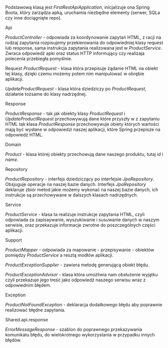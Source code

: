 Podstawową klasą jest _FirstRestApiApplication_, inicjalizuje ona Spring Boota, który zarządza apką, uruchamia niezbędne elementy (serwer, SQLa czy inne dociągnięte repo).



Api

_ProductController_ - odpowiada za koordynowanie zapytań HTML, z racji na rodzaj zapytania rozpisujemy przekierowania do odpowiedniej klasy request lub response, sama instrukcja zapytania realizowana jest w _ProductService_.
Zwraca odpowiedź apki oraz status HTTP informujący czy realizaja polecenia przebiegła pomyślnie.



Request
_ProductRequest_ - klasa która przepisuje żądanie HTML na obiekt tej klasy, dzięki czemu możemy potem nim manipulować w obrębie aplikacji.

_UpdateProductRequest_ - klasa która dziedziczy po _ProductRequest_, działanie tożsame do klasy nadrzędnej.



Response

_ProductResponse_ - tak jak obiekty klasy _ProductRequest_ i _UpdateProductRequest_ przechowywują dane które przyszły w z zapytaniu HTML tak klasa _ProductResponse_ przechowywuje obiety których wartości mają być wysłane w odpowiedzi naszej aplikacji, które Spring przepisze na odpowiedź HTML.



Domain

_Product_ - klasa której obiekty przechowują dane naszego produktu, tutaj _id_ i _name_.



Repository

_ProductRepository_ - interfejs dziedziczący po interfejsie _JpaRepository_. Obsjuguje operacje na naszej bazie danych. Interfejs _JpaRepository_ deklaruje zbiór metod jakie możemy wykonać na naszej bazie danych, ich instrukcje są przechowywane w dalszych klasach nadrzędnych.



Service

_ProductService_ - klasa ta realizuje instrukcje zapytania HTML, czyli odpowiada za zapisaywanie, wyszukiwanie i susuwanie danych w naszym serwisie, oraz przekazuje informacje zwrotne do poszczególnych części aplikacji.



Support

_ProductMapper_ - odpowiada za mapowanie - przepisywanie - obiektów pomiędzy _ProductService_ a resztą modłów aplikacji.

_ProductExceptionSupplier_ - zawiera metodę generującą obiekt błędu.

_ProductExceptionAdvisor_ - klasa która umożliwia nam obsłużenie wyjątku czyli przekazuje jego treść jako odpowiedź naszego serwisu wraz z odpowiednim błędem.

Exception

_ProductNotFoundException_ - deklaracja dodatkowego błędu aby poprawnie realizować błędne zapytania.

Shared.api.response

_ErrorMessageResponse_ - szablon do poprawnego przekazywania komunikatu błędu, do wielokrotnego wykorzystania w przypadku innych błędów.